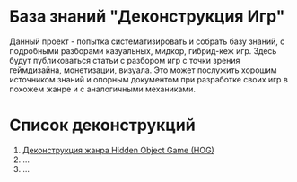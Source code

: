 # База знаний "Деконструкция Игр"

Данный проект - попытка систематизировать и собрать базу знаний, с подробными разборами казуальных, мидкор, гибрид-кеж игр.
Здесь будут публиковаться статьи с разбором игр с точки зрения геймдизайна, монетизации, визуала.
Это может послужить хорошим источником знаний и опорным документом при разработке своих игр в похожем жанре и с аналогичными механиками.

# Список деконструкций

1. [Деконструкция жанра Hidden Object Game (HOG)](docs/hog/hog.md#tith)
2. ...
3. ...
